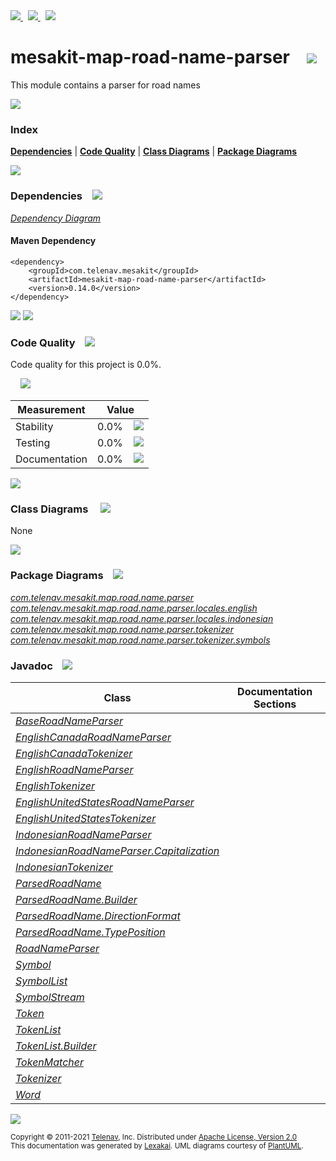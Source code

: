 [//]: # (start-user-text)

<a href="https://www.mesakit.org">
<img src="https://telenav.github.io/telenav-assets/images/icons/web-32.png" srcset="https://telenav.github.io/telenav-assets/images/icons/web-32-2x.png 2x"/>
</a>
&nbsp;
<a href="https://twitter.com/openmesakit">
<img src="https://telenav.github.io/telenav-assets/images/logos/twitter/twitter-32.png" srcset="https://telenav.github.io/telenav-assets/images/logos/twitter/twitter-32-2x.png 2x"/>
</a>
&nbsp;
<a href="https://mesakit.zulipchat.com">
<img src="https://telenav.github.io/telenav-assets/images/logos/zulip/zulip-32.png" srcset="https://telenav.github.io/telenav-assets/images/logos/zulip/zulip-32-2x.png 2x"/>
</a>

[//]: # (end-user-text)

# mesakit-map-road-name-parser &nbsp;&nbsp; <img src="https://telenav.github.io/telenav-assets/images/icons/road-32.png" srcset="https://telenav.github.io/telenav-assets/images/icons/road-32-2x.png 2x"/>

This module contains a parser for road names

<img src="https://telenav.github.io/telenav-assets/images/separators/horizontal-line-512.png" srcset="https://telenav.github.io/telenav-assets/images/separators/horizontal-line-512-2x.png 2x"/>

### Index



[**Dependencies**](#dependencies) | [**Code Quality**](#code-quality) | [**Class Diagrams**](#class-diagrams) | [**Package Diagrams**](#package-diagrams)

<img src="https://telenav.github.io/telenav-assets/images/separators/horizontal-line-512.png" srcset="https://telenav.github.io/telenav-assets/images/separators/horizontal-line-512-2x.png 2x"/>

### Dependencies <a name="dependencies"></a> &nbsp;&nbsp; <img src="https://telenav.github.io/telenav-assets/images/icons/dependencies-32.png" srcset="https://telenav.github.io/telenav-assets/images/icons/dependencies-32-2x.png 2x"/>

[*Dependency Diagram*](https://www.mesakit.org/0.14.0/lexakai/mesakit/mesakit-map/road/name-parser/documentation/diagrams/dependencies.svg)

#### Maven Dependency

    <dependency>
        <groupId>com.telenav.mesakit</groupId>
        <artifactId>mesakit-map-road-name-parser</artifactId>
        <version>0.14.0</version>
    </dependency>

<img src="https://telenav.github.io/telenav-assets/images/separators/horizontal-line-128.png" srcset="https://telenav.github.io/telenav-assets/images/separators/horizontal-line-128-2x.png 2x"/>

[//]: # (start-user-text)



[//]: # (end-user-text)

<img src="https://telenav.github.io/telenav-assets/images/separators/horizontal-line-128.png" srcset="https://telenav.github.io/telenav-assets/images/separators/horizontal-line-128-2x.png 2x"/>

### Code Quality <a name="code-quality"></a> &nbsp;&nbsp; <img src="https://telenav.github.io/telenav-assets/images/icons/ruler-32.png" srcset="https://telenav.github.io/telenav-assets/images/icons/ruler-32-2x.png 2x"/>

Code quality for this project is 0.0%.  
  
&nbsp; &nbsp; <img src="https://telenav.github.io/telenav-assets/images/meters/meter-0-96.png" srcset="https://telenav.github.io/telenav-assets/images/meters/meter-0-96-2x.png 2x"/>

| Measurement   | Value                    |
|---------------|--------------------------|
| Stability     | 0.0%&nbsp; &nbsp; <img src="https://telenav.github.io/telenav-assets/images/meters/meter-0-96.png" srcset="https://telenav.github.io/telenav-assets/images/meters/meter-0-96-2x.png 2x"/>     |
| Testing       | 0.0%&nbsp; &nbsp; <img src="https://telenav.github.io/telenav-assets/images/meters/meter-0-96.png" srcset="https://telenav.github.io/telenav-assets/images/meters/meter-0-96-2x.png 2x"/>       |
| Documentation | 0.0%&nbsp; &nbsp; <img src="https://telenav.github.io/telenav-assets/images/meters/meter-0-96.png" srcset="https://telenav.github.io/telenav-assets/images/meters/meter-0-96-2x.png 2x"/> |

<img src="https://telenav.github.io/telenav-assets/images/separators/horizontal-line-128.png" srcset="https://telenav.github.io/telenav-assets/images/separators/horizontal-line-128-2x.png 2x"/>

### Class Diagrams <a name="class-diagrams"></a> &nbsp; &nbsp; <img src="https://telenav.github.io/telenav-assets/images/icons/diagram-40.png" srcset="https://telenav.github.io/telenav-assets/images/icons/diagram-40-2x.png 2x"/>

None

<img src="https://telenav.github.io/telenav-assets/images/separators/horizontal-line-128.png" srcset="https://telenav.github.io/telenav-assets/images/separators/horizontal-line-128-2x.png 2x"/>

### Package Diagrams <a name="package-diagrams"></a> &nbsp;&nbsp; <img src="https://telenav.github.io/telenav-assets/images/icons/box-24.png" srcset="https://telenav.github.io/telenav-assets/images/icons/box-24-2x.png 2x"/>

[*com.telenav.mesakit.map.road.name.parser*](https://www.mesakit.org/0.14.0/lexakai/mesakit/mesakit-map/road/name-parser/documentation/diagrams/com.telenav.mesakit.map.road.name.parser.svg)  
[*com.telenav.mesakit.map.road.name.parser.locales.english*](https://www.mesakit.org/0.14.0/lexakai/mesakit/mesakit-map/road/name-parser/documentation/diagrams/com.telenav.mesakit.map.road.name.parser.locales.english.svg)  
[*com.telenav.mesakit.map.road.name.parser.locales.indonesian*](https://www.mesakit.org/0.14.0/lexakai/mesakit/mesakit-map/road/name-parser/documentation/diagrams/com.telenav.mesakit.map.road.name.parser.locales.indonesian.svg)  
[*com.telenav.mesakit.map.road.name.parser.tokenizer*](https://www.mesakit.org/0.14.0/lexakai/mesakit/mesakit-map/road/name-parser/documentation/diagrams/com.telenav.mesakit.map.road.name.parser.tokenizer.svg)  
[*com.telenav.mesakit.map.road.name.parser.tokenizer.symbols*](https://www.mesakit.org/0.14.0/lexakai/mesakit/mesakit-map/road/name-parser/documentation/diagrams/com.telenav.mesakit.map.road.name.parser.tokenizer.symbols.svg)

### Javadoc <a name="code-quality"></a> &nbsp;&nbsp; <img src="https://telenav.github.io/telenav-assets/images/icons/books-24.png" srcset="https://telenav.github.io/telenav-assets/images/icons/books-24-2x.png 2x"/>

| Class | Documentation Sections  |
|-------|-------------------------|
| [*BaseRoadNameParser*](https://www.mesakit.org/0.14.0/javadoc/mesakit/mesakit-map-road-name-parser/com/telenav/mesakit/map/road/name/parser/BaseRoadNameParser.html) |  |  
| [*EnglishCanadaRoadNameParser*](https://www.mesakit.org/0.14.0/javadoc/mesakit/mesakit-map-road-name-parser/com/telenav/mesakit/map/road/name/parser/locales/english/EnglishCanadaRoadNameParser.html) |  |  
| [*EnglishCanadaTokenizer*](https://www.mesakit.org/0.14.0/javadoc/mesakit/mesakit-map-road-name-parser/com/telenav/mesakit/map/road/name/parser/locales/english/EnglishCanadaTokenizer.html) |  |  
| [*EnglishRoadNameParser*](https://www.mesakit.org/0.14.0/javadoc/mesakit/mesakit-map-road-name-parser/com/telenav/mesakit/map/road/name/parser/locales/english/EnglishRoadNameParser.html) |  |  
| [*EnglishTokenizer*](https://www.mesakit.org/0.14.0/javadoc/mesakit/mesakit-map-road-name-parser/com/telenav/mesakit/map/road/name/parser/locales/english/EnglishTokenizer.html) |  |  
| [*EnglishUnitedStatesRoadNameParser*](https://www.mesakit.org/0.14.0/javadoc/mesakit/mesakit-map-road-name-parser/com/telenav/mesakit/map/road/name/parser/locales/english/EnglishUnitedStatesRoadNameParser.html) |  |  
| [*EnglishUnitedStatesTokenizer*](https://www.mesakit.org/0.14.0/javadoc/mesakit/mesakit-map-road-name-parser/com/telenav/mesakit/map/road/name/parser/locales/english/EnglishUnitedStatesTokenizer.html) |  |  
| [*IndonesianRoadNameParser*](https://www.mesakit.org/0.14.0/javadoc/mesakit/mesakit-map-road-name-parser/com/telenav/mesakit/map/road/name/parser/locales/indonesian/IndonesianRoadNameParser.html) |  |  
| [*IndonesianRoadNameParser.Capitalization*](https://www.mesakit.org/0.14.0/javadoc/mesakit/mesakit-map-road-name-parser/com/telenav/mesakit/map/road/name/parser/locales/indonesian/IndonesianRoadNameParser.Capitalization.html) |  |  
| [*IndonesianTokenizer*](https://www.mesakit.org/0.14.0/javadoc/mesakit/mesakit-map-road-name-parser/com/telenav/mesakit/map/road/name/parser/locales/indonesian/IndonesianTokenizer.html) |  |  
| [*ParsedRoadName*](https://www.mesakit.org/0.14.0/javadoc/mesakit/mesakit-map-road-name-parser/com/telenav/mesakit/map/road/name/parser/ParsedRoadName.html) |  |  
| [*ParsedRoadName.Builder*](https://www.mesakit.org/0.14.0/javadoc/mesakit/mesakit-map-road-name-parser/com/telenav/mesakit/map/road/name/parser/ParsedRoadName.Builder.html) |  |  
| [*ParsedRoadName.DirectionFormat*](https://www.mesakit.org/0.14.0/javadoc/mesakit/mesakit-map-road-name-parser/com/telenav/mesakit/map/road/name/parser/ParsedRoadName.DirectionFormat.html) |  |  
| [*ParsedRoadName.TypePosition*](https://www.mesakit.org/0.14.0/javadoc/mesakit/mesakit-map-road-name-parser/com/telenav/mesakit/map/road/name/parser/ParsedRoadName.TypePosition.html) |  |  
| [*RoadNameParser*](https://www.mesakit.org/0.14.0/javadoc/mesakit/mesakit-map-road-name-parser/com/telenav/mesakit/map/road/name/parser/RoadNameParser.html) |  |  
| [*Symbol*](https://www.mesakit.org/0.14.0/javadoc/mesakit/mesakit-map-road-name-parser/com/telenav/mesakit/map/road/name/parser/tokenizer/symbols/Symbol.html) |  |  
| [*SymbolList*](https://www.mesakit.org/0.14.0/javadoc/mesakit/mesakit-map-road-name-parser/com/telenav/mesakit/map/road/name/parser/tokenizer/symbols/SymbolList.html) |  |  
| [*SymbolStream*](https://www.mesakit.org/0.14.0/javadoc/mesakit/mesakit-map-road-name-parser/com/telenav/mesakit/map/road/name/parser/tokenizer/symbols/SymbolStream.html) |  |  
| [*Token*](https://www.mesakit.org/0.14.0/javadoc/mesakit/mesakit-map-road-name-parser/com/telenav/mesakit/map/road/name/parser/tokenizer/Token.html) |  |  
| [*TokenList*](https://www.mesakit.org/0.14.0/javadoc/mesakit/mesakit-map-road-name-parser/com/telenav/mesakit/map/road/name/parser/tokenizer/TokenList.html) |  |  
| [*TokenList.Builder*](https://www.mesakit.org/0.14.0/javadoc/mesakit/mesakit-map-road-name-parser/com/telenav/mesakit/map/road/name/parser/tokenizer/TokenList.Builder.html) |  |  
| [*TokenMatcher*](https://www.mesakit.org/0.14.0/javadoc/mesakit/mesakit-map-road-name-parser/com/telenav/mesakit/map/road/name/parser/tokenizer/TokenMatcher.html) |  |  
| [*Tokenizer*](https://www.mesakit.org/0.14.0/javadoc/mesakit/mesakit-map-road-name-parser/com/telenav/mesakit/map/road/name/parser/tokenizer/Tokenizer.html) |  |  
| [*Word*](https://www.mesakit.org/0.14.0/javadoc/mesakit/mesakit-map-road-name-parser/com/telenav/mesakit/map/road/name/parser/tokenizer/symbols/Word.html) |  |  

[//]: # (start-user-text)



[//]: # (end-user-text)

<img src="https://telenav.github.io/telenav-assets/images/separators/horizontal-line-512.png" srcset="https://telenav.github.io/telenav-assets/images/separators/horizontal-line-512-2x.png 2x"/>

<sub>Copyright &#169; 2011-2021 [Telenav](https://telenav.com), Inc. Distributed under [Apache License, Version 2.0](LICENSE)</sub>  
<sub>This documentation was generated by [Lexakai](https://lexakai.org). UML diagrams courtesy of [PlantUML](https://plantuml.com).</sub>
